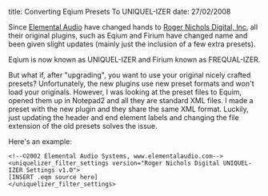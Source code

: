 title: Converting Eqium Presets To UNIQUEL-IZER
date: 27/02/2008

Since [Elemental Audio](http://www.elementalaudio.com/) have changed hands to
[Roger Nichols Digital, Inc](http://www.rogernicholsdigital.com/), all their
original plugins, such as Eqium and Firium have changed name and been given
slight updates (mainly just the inclusion of a few extra presets).

Eqium is now known as UNIQUEL-IZER and Firium known as FREQUAL-IZER.

But what if, after "upgrading", you want to use your original nicely crafted
presets? Unfortunately, the new plugins use new preset formats and won't load
your originals. However, I was looking at the preset files to Equim, opened them
up in Notepad2 and all they are standard XML files. I made a preset with the new
plugin and they share the same XML format. Luckily, just updating the header and
end element labels and changing the file extension of the old presets solves the
issue.

Here's an example:

    <!--©2002 Elemental Audio Systems, www.elementalaudio.com-->
    <uniquelizer_filter_settings version="Roger Nichols Digital UNIQUEL-IZER Settings v1.0">
    [INSERT .eqm source here]
    </uniquelizer_filter_settings>
